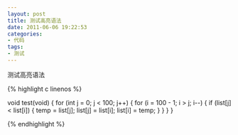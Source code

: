 ```yaml
---
layout: post
title: 测试高亮语法
date: 2011-06-06 19:22:53
categories:
- 代码
tags:
- 测试
---
```


测试高亮语法

{% highlight c linenos %}
 
void test(void)
{
	for (int j = 0; j < 100; j++) 
	{ 
		for (i = 100 - 1; i > j; i--) 
		{ 
		if (list[j] < list[i]) 
			{ 
			temp = list[j]; 
			list[j] = list[i]; 
			list[i] = temp; 
			} 
		}
	}
}

{% endhighlight %}

